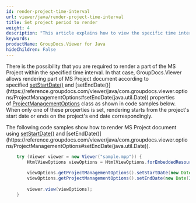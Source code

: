 ```yaml
---
id: render-project-time-interval
url: viewer/java/render-project-time-interval
title: Set project period to render
weight: 4
description: "This article explains how to view the specific time interval of MS Project Document with GroupDocs.Viewer within your Java applications."
keywords: 
productName: GroupDocs.Viewer for Java
hideChildren: False
---
```

There is the possibility that you are required to render a part of the MS Project within the specified time interval. In that case, GroupDocs.Viewer allows rendering part of MS Project document according to specified [setStartDate()](https://reference.groupdocs.com/viewer/java/com.groupdocs.viewer.options/ProjectManagementOptions#setStartDate(java.util.Date)) and [setEndDate()](https://reference.groupdocs.com/viewer/java/com.groupdocs.viewer.options/ProjectManagementOptions#setEndDate(java.util.Date)) properties of [ProjectManagementOptions](https://reference.groupdocs.com/viewer/java/com.groupdocs.viewer.options/ProjectManagementOptions) class as shown in code samples below. When only one of these properties is set, rendering starts from the project's start date or ends on the project's end date correspondingly.

The following code samples show how to render MS Project document using [setStartDate()](https://reference.groupdocs.com/viewer/java/com.groupdocs.viewer.options/ProjectManagementOptions#setStartDate(java.util.Date)) and [setEndDate()](https://reference.groupdocs.com/viewer/java/com.groupdocs.viewer.options/ProjectManagementOptions#setEndDate(java.util.Date)).

```java
    try (Viewer viewer = new Viewer("sample.mpp")) {
        HtmlViewOptions viewOptions = HtmlViewOptions.forEmbeddedResources();
    
        viewOptions.getProjectManagementOptions().setStartDate(new Date(2008, Calendar.JUNE, 1));
        viewOptions.getProjectManagementOptions().setEndDate(new Date(2008, Calendar.JULY, 1));
    
        viewer.view(viewOptions);
    }
```
